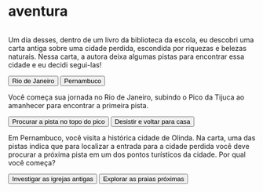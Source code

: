 # aventura
<!DOCTYPE html>
<html lang="pt-BR">
<head>
    <meta charset="UTF-8">
    <meta name="viewport" content="width=device-width, initial-scale=1.0">
    <link rel="stylesheet" href="style.css">
    <link rel="preconnect" href="https://fonts.googleapis.com">
    <link rel="preconnect" href="https://fonts.gstatic.com" crossorigin>
    <link href="https://fonts.googleapis.com/css2?family=Bai+Jamjuree:ital,wght@0,200;0,300;0,400;0,500;0,600;0,700;1,200;1,300;1,400;1,500;1,600;1,700&display=swap" rel="stylesheet">
    <title>Em busca da cidade perdida</title>
</head>
<body>
    <main>
        <div class="passo ativo" id="passo-0">
            <img src="cenario-passo0.png" alt="">
            <p>Um dia desses, dentro de um livro da biblioteca da escola, eu descobri uma carta antiga sobre uma cidade perdida, escondida por riquezas e belezas naturais. Nessa carta, a autora deixa algumas pistas para encontrar essa cidade e eu decidi segui-las!</p>
            <button class="btn-proximo" data-proximo="1">Rio de Janeiro</button>
            <button class="btn-proximo" data-proximo="2">Pernambuco</button>
        </div>
        <div class="passo" id="passo-1">
            <p>Você começa sua jornada no Rio de Janeiro, subindo o Pico da Tijuca ao amanhecer para encontrar a primeira pista.</p>
            <button class="btn-proximo" data-proximo="3">Procurar a pista no topo do pico</button>
            <button class="btn-proximo" data-proximo="4">Desistir e voltar para casa</button>
        </div>
        <div class="passo" id="passo-2">
            <p>Em Pernambuco, você visita a histórica cidade de Olinda. Na carta, uma das pistas indica que para localizar a entrada para a cidade perdida você deve procurar a próxima pista em um dos pontos turísticos da cidade. Por qual você começa?</p>
            <button class="btn-proximo" data-proximo="5">Investigar as igrejas antigas</button>
            <button class="btn-proximo" data-proximo="6">Explorar as praias próximas</button>
        </div>
    </main>
    <script src="script.js"></script>
</body>
</html>
